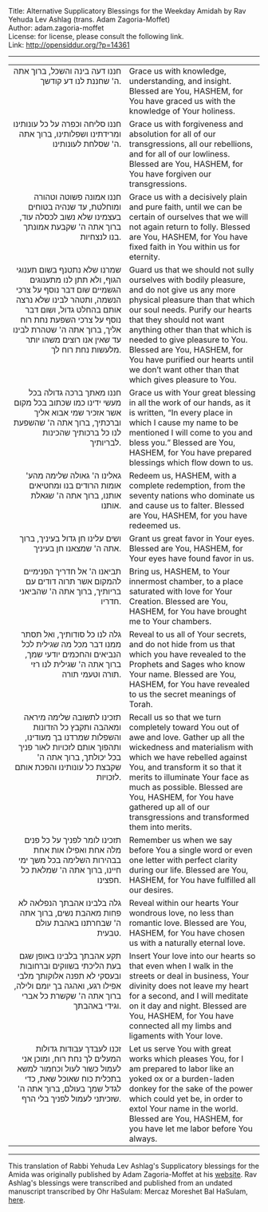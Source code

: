 <html>
<head></head>
<body>
Title: Alternative Supplicatory Blessings for the Weekday Amidah by Rav Yehuda Lev Ashlag (trans. Adam Zagoria-Moffet)<br />
Author: adam.zagoria-moffet<br />
License: for license, please consult the following link.<br />
Link: <a href="http://opensiddur.org/?p=14361">http://opensiddur.org/?p=14361</a>
<p />
<hr />

<table style="margin-left: auto;margin-right: auto;">
<tbody>
<tr><td style="vertical-align:top;" width="46%">
<div class="liturgy" style="text-align: right;"><span lang="he">
	חננו דעה בינה והשכל, 
ברוך אתה ה' שחננת לנו דע קודשך.
</span></div></td>

<td style="vertical-align:top;" width="53%"><div class="english">
	    Grace us with knowledge, understanding, and insight. 
Blessed are You, HASHEM, for You have graced us with the knowledge of Your holiness. 
</div></td>
</tr>


<tr><td style="vertical-align:top;" width="46%">
<div class="liturgy" style="text-align: right;"><span lang="he">
    חננו סליחה וכפרה על כל עונותינו ומרידתינו ושפלותינו, 
ברוך אתה ה' שסלחת לעונותינו.
</span></div></td>

<td style="vertical-align:top;" width="53%"><div class="english">
	    Grace us with forgiveness and absolution for all of our transgressions, all our rebellions, and for all of our lowliness. 
Blessed are You, HASHEM, for You have forgiven our transgressions. 
</div></td>
</tr>


<tr><td style="vertical-align:top;" width="46%">
<div class="liturgy" style="text-align: right;"><span lang="he">
    חננו אמונה פשוטה וטהורה ומוחלטת, 
עד שנהיה בטוחים בעצמינו שלא נשוב לכסלה עוד, 
ברוך אתה ה' שקבעת אמונתך בנו לנצחיות.
</span></div></td>

<td style="vertical-align:top;" width="53%"><div class="english">
	    Grace us with a decisively plain and pure faith, 
until we can be certain of ourselves that we will not again return to folly. 
Blessed are You, HASHEM, for You have fixed faith in You within us for eternity. 
</div></td>
</tr>


<tr><td style="vertical-align:top;" width="46%">
<div class="liturgy" style="text-align: right;"><span lang="he">
    שמרנו שלא נתטנף בשום תענוגי הגוף, 
ולא תתן לנו מתענוגים הגשמיים שום דבר נוסף על צרכי הנשמה, 
ותטהר לבינו שלא נרצה אותם בהחלט גדול, ושום דבר נוסף על צרכי השפעת נחת רוח אליך, 
ברוך אתה ה' שטהרת לבינו עד שאין אנו רוצים משהו יותר מלעשות נחת רוח לך.
</span></div></td>

<td style="vertical-align:top;" width="53%"><div class="english">
	    Guard us that we should not sully ourselves with bodily pleasure, 
and do not give us any more physical pleasure than that which our soul needs. 
Purify our hearts that they should not want anything other than that which is needed to give pleasure to You. 
Blessed are You, HASHEM, for You have purified our hearts until we don’t want other than that which gives pleasure to You. 
</div></td>
</tr>


<tr><td style="vertical-align:top;" width="46%">
<div class="liturgy" style="text-align: right;"><span lang="he">
    חננו מאתך ברכה גדולה בכל מעשי ידינו 
כמו שכתוב בכל מקום אשר אזכיר שמי אבוא אליך וברכתיך, 
ברוך אתה ה' שהשפעת לנו כל ברכותיך שהכינות לבריותיך.
</span></div></td>

<td style="vertical-align:top;" width="53%"><div class="english">
	    Grace us with Your great blessing in all the work of our hands, 
as it is written, “In every place in which I cause my name to be mentioned I will come to you and bless you.” 
Blessed are You, HASHEM, for You have prepared blessings which flow down to us. 
</div></td>
</tr>


<tr><td style="vertical-align:top;" width="46%">
<div class="liturgy" style="text-align: right;"><span lang="he">	
    גאלינו ה' גאולה שלימה מהע' אומות הרודים בנו ומחטיאים אותנו, 
ברוך אתה ה' שגאלת אותנו. 
</span></div></td>

<td style="vertical-align:top;" width="53%"><div class="english">
	    Redeem us, HASHEM, with a complete redemption, from the seventy nations who dominate us and cause us to falter. 
Blessed are You, HASHEM, for you have redeemed us. 
</div></td>
</tr>


<tr><td style="vertical-align:top;" width="46%">
<div class="liturgy" style="text-align: right;"><span lang="he">
		ושים עלינו חן גדול בעיניך, 
ברוך אתה ה' שמצאנו חן בעיניך.
</span></div></td>

<td style="vertical-align:top;" width="53%"><div class="english">
		    Grant us great favor in Your eyes. 
Blessed are You, HASHEM, for Your eyes have found favor in us. 
</div></td>
</tr>


<tr><td style="vertical-align:top;" width="46%">
<div class="liturgy" style="text-align: right;"><span lang="he">	
    תביאנו ה' אל חדריך הפנימיים להמקום אשר תרוה דודים עם בריותיך, 
ברוך אתה ה' שהביאני חדריו.
</span></div></td>

<td style="vertical-align:top;" width="53%"><div class="english">
	    Bring us, HASHEM, to Your innermost chamber, to a place saturated with love for Your Creation. 
Blessed are You, HASHEM, for You have brought me to Your chambers.
</div></td>
</tr>


<tr><td style="vertical-align:top;" width="46%">
<div class="liturgy" style="text-align: right;"><span lang="he">	
    גלה לנו כל סודותיך, 
ואל תסתר ממנו דבר מכל מה שגילית לכל הנביאים והחכמים יודעי שמך, 
ברוך אתה ה' שגילית לנו רזי תורה וטעמי תורה.
</span></div></td>

<td style="vertical-align:top;" width="53%"><div class="english">
	    Reveal to us all of Your secrets, 
and do not hide from us that which you have revealed to the Prophets and Sages who know Your name. 
Blessed are You, HASHEM, for You have revealed to us the secret meanings of Torah.
</div></td>
</tr>


<tr><td style="vertical-align:top;" width="46%">
<div class="liturgy" style="text-align: right;"><span lang="he">	
    תזכינו לתשובה שלימה מיראה ומאהבה 
ותקבץ כל הזדונות והשפלות שמרדנו בך מעודינו, 
ותהפוך אותם לזכויות לאור פניך בכל יכולתך, 
ברוך אתה ה' שקבצת כל עונותינו והפכת אותם לזכויות.
</span></div></td>

<td style="vertical-align:top;" width="53%"><div class="english">
	    Recall us so that we turn completely toward You out of awe and love. 
Gather up all the wickedness and materialism with which we have rebelled against You, 
and transform it so that it merits to illuminate Your face as much as possible. 
Blessed are You, HASHEM, for You have gathered up all of our transgressions and transformed them into merits. 
</div></td>
</tr>


<tr><td style="vertical-align:top;" width="46%">
<div class="liturgy" style="text-align: right;"><span lang="he">	
    תזכינו לומר לפניך על כל פנים מלה אחת ואפילו אות אחת בבהירות השלימה בכל משך ימי חיינו, 
ברוך אתה ה' שמלאת כל חפצינו.
</span></div></td>

<td style="vertical-align:top;" width="53%"><div class="english">
	    Remember us when we say before You a single word or even one letter with perfect clarity during our life. 
Blessed are You, HASHEM, for You have fulfilled all our desires. 
</div></td>
</tr>


<tr><td style="vertical-align:top;" width="46%">
<div class="liturgy" style="text-align: right;"><span lang="he">	
    גלה בלבינו אהבתך הנפלאה לא פחות מאהבת נשים, 
ברוך אתה ה' שבחרתנו באהבת עולם טבעית.
</span></div></td>

<td style="vertical-align:top;" width="53%"><div class="english">
	    Reveal within our hearts Your wondrous love, no less than romantic love. 
Blessed are You, HASHEM, for You have chosen us with a naturally eternal love. 
</div></td>
</tr>


<tr><td style="vertical-align:top;" width="46%">
<div class="liturgy" style="text-align: right;"><span lang="he">
    תקע אהבתך בלבינו באופן שגם בעת הליכתי בשווקים וברחובות ובעסקי לא תפנה אלוקותך מלבי אפילו רגע, ואהגה בך יומם ולילה, 
ברוך אתה ה' שקשרת כל אברי וגידי באהבתך.
</span></div></td>

<td style="vertical-align:top;" width="53%"><div class="english">
    Insert Your love into our hearts so that even when I walk in the streets or deal in business, Your divinity does not leave my heart for a second, and I will meditate on it day and night. 
Blessed are You, HASHEM, for You have connected all my limbs and ligaments with Your love. 
</div></td>
</tr>


<tr><td style="vertical-align:top;" width="46%">
<div class="liturgy" style="text-align: right;"><span lang="he">	
    זכנו לעבדך עבודות גדולות המעלים לך נחת רוח, 
ומוכן אני לעמול כשור לעול וכחמור למשא בתכלית כוח שאוכל שאת, 
כדי לגדל שמך בעולם, 
ברוך אתה ה' שזכיתני לעמול לפניך בלי הרף. 
</span></div></td>

<td style="vertical-align:top;" width="53%"><div class="english">
    Let us serve You with great works which pleases You, 
for I am prepared to labor like an yoked ox or a burden-laden donkey for the sake of the power which could yet be, 
in order to extol Your name in the world. 
Blessed are You, HASHEM, for you have let me labor before You always. 
</div></td>
</tr>
</tbody></table>

<hr />
This translation of Rabbi Yehuda Lev Ashlag's Supplicatory blessings for the Amida was originally published by Adam Zagoria-Moffet at his <a href="http://azmoffet.com/blog/2016/9/7/another-amidah-r-yehuda-ashlags-alternative-blessings">website</a>. Rav Ashlag's blessings were transcribed and published from an undated manuscript transcribed by Ohr HaSulam: Mercaz Moreshet Bal HaSulam, <a href="http://www.orhasulam.org/doc-share.php?file=%D7%A1%D7%93%D7%A8-%D7%AA%D7%A4%D7%99%D7%9C%D7%94.pdf&title=%D7%A1%D7%93%D7%A8%20%D7%AA%D7%A4%D7%99%D7%9C%D7%94&t=1473330988">here</a>.

</body>
</html>